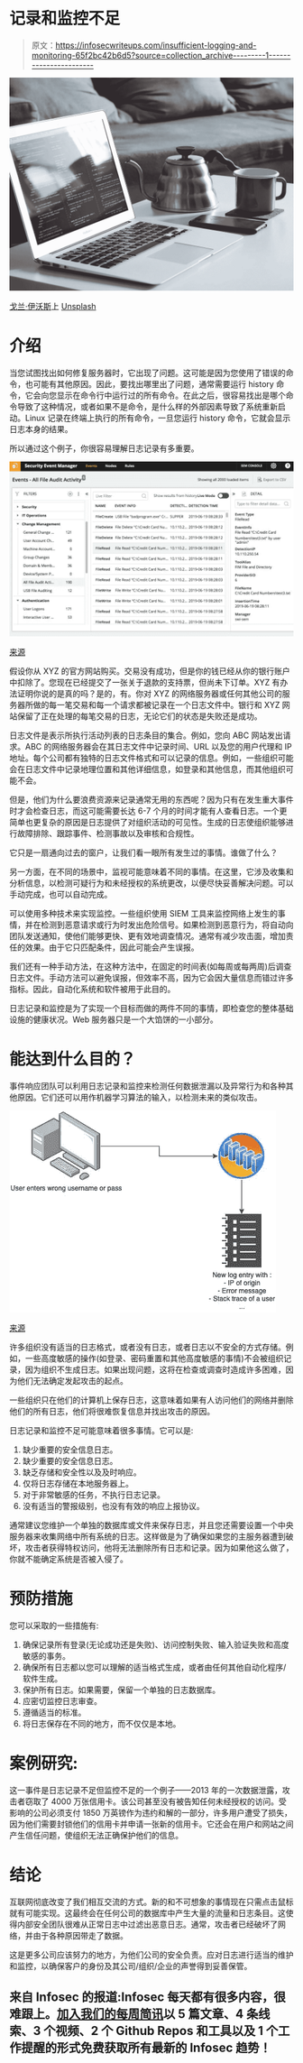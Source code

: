 # 记录和监控不足

> 原文：<https://infosecwriteups.com/insufficient-logging-and-monitoring-65f2bc42b6d5?source=collection_archive---------1----------------------->

![](img/55c2c56a74568bd2b034ef37411b8121.png)

[戈兰·伊沃斯](https://unsplash.com/@goran_ivos?utm_source=unsplash&utm_medium=referral&utm_content=creditCopyText)上 [Unsplash](https://unsplash.com/@goran_ivos?utm_source=unsplash&utm_medium=referral&utm_content=creditCopyText)

# 介绍

当您试图找出如何修复服务器时，它出现了问题。这可能是因为您使用了错误的命令，也可能有其他原因。因此，要找出哪里出了问题，通常需要运行 history 命令，它会向您显示在命令行中运行过的所有命令。在此之后，很容易找出是哪个命令导致了这种情况，或者如果不是命令，是什么样的外部因素导致了系统重新启动。Linux 记录在终端上执行的所有命令，一旦您运行 history 命令，它就会显示日志本身的结果。

所以通过这个例子，你很容易理解日志记录有多重要。

![](img/744876de5767af6b6b4f21f7f65bf9f2.png)

[来源](https://www.dnsstuff.com/wp-content/uploads/2019/09/Security-Event-Manager-SEM.jpg)

假设你从 XYZ 的官方网站购买。交易没有成功，但是你的钱已经从你的银行账户中扣除了。您现在已经提交了一张关于退款的支持票，但尚未下订单。XYZ 有办法证明你说的是真的吗？是的，有。你对 XYZ 的网络服务器或任何其他公司的服务器所做的每一笔交易和每一个请求都被记录在一个日志文件中。银行和 XYZ 网站保留了正在处理的每笔交易的日志，无论它们的状态是失败还是成功。

日志文件是表示所执行活动列表的日志条目的集合。例如，您向 ABC 网站发出请求。ABC 的网络服务器会在其日志文件中记录时间、URL 以及您的用户代理和 IP 地址。每个公司都有独特的日志文件格式和可以记录的信息。例如，一些组织可能会在日志文件中记录地理位置和其他详细信息，如登录和其他信息，而其他组织可能不会。

但是，他们为什么要浪费资源来记录通常无用的东西呢？因为只有在发生重大事件时才会检查日志，而这可能需要长达 6-7 个月的时间才能有人查看日志。一个更简单也更复杂的原因是日志提供了对组织活动的可见性。生成的日志使组织能够进行故障排除、跟踪事件、检测事故以及审核和合规性。

它只是一扇通向过去的窗户，让我们看一眼所有发生过的事情。谁做了什么？

另一方面，在不同的场景中，监视可能意味着不同的事情。在这里，它涉及收集和分析信息，以检测可疑行为和未经授权的系统更改，以便尽快妥善解决问题。可以手动完成，也可以自动完成。

可以使用多种技术来实现监控。一些组织使用 SIEM 工具来监控网络上发生的事情，并在检测到恶意请求或行为时发出危险信号。如果检测到恶意行为，将自动向团队发送通知，使他们能够更快、更有效地调查情况。通常有减少攻击面，增加责任的效果。由于它只匹配条件，因此可能会产生误报。

我们还有一种手动方法，在这种方法中，在固定的时间表(如每周或每两周)后调查日志文件。手动方法可以避免误报，但效率不高，因为它会因大量信息而错过许多指标。因此，自动化系统和软件被用于此目的。

日志记录和监控是为了实现一个目标而做的两件不同的事情，即检查您的整体基础设施的健康状况。Web 服务器只是一个大馅饼的一小部分。

# 能达到什么目的？

事件响应团队可以利用日志记录和监控来检测任何数据泄漏以及异常行为和各种其他原因。它们还可以用作机器学习算法的输入，以检测未来的类似攻击。

![](img/df3303cddd46178d448696568a453227.png)

[来源](https://assets.website-files.com/5ff66329429d880392f6cba2/61029edb14044252f3cd3960_Insufficient%20Logging%20%26%20Monitoring.jpg)

许多组织没有适当的日志格式，或者没有日志，或者日志以不安全的方式存储。例如，一些高度敏感的操作(如登录、密码重置和其他高度敏感的事情)不会被组织记录，因为组织不生成日志。如果出现问题，这将在检查或调查时造成许多困难，因为他们无法确定发起攻击的起点。

一些组织只在他们的计算机上保存日志，这意味着如果有人访问他们的网络并删除他们的所有日志，他们将很难恢复信息并找出攻击的原因。

日志记录和监控不足可能意味着很多事情。它可以是:

1.  缺少重要的安全信息日志。
2.  缺少重要的安全信息日志。
3.  缺乏存储和安全性以及及时响应。
4.  仅将日志存储在本地服务器上。
5.  对于非常敏感的任务，不执行日志记录。
6.  没有适当的警报级别，也没有有效的响应上报协议。

通常建议您维护一个单独的数据库或文件来保存日志，并且您还需要设置一个中央服务器来收集网络中所有系统的日志。这样做是为了确保如果您的主服务器遭到破坏，攻击者获得特权访问，他将无法删除所有日志和记录。因为如果他这么做了，你就不能确定系统是否被入侵了。

# 预防措施

您可以采取的一些措施有:

1.  确保记录所有登录(无论成功还是失败)、访问控制失败、输入验证失败和高度敏感的事务。
2.  确保所有日志都以您可以理解的适当格式生成，或者由任何其他自动化程序/软件生成。
3.  保护所有日志。如果需要，保留一个单独的日志数据库。
4.  应密切监控日志审查。
5.  遵循适当的标准。
6.  将日志保存在不同的地方，而不仅仅是本地。

# 案例研究:

这一事件是日志记录不足但监控不足的一个例子——2013 年的一次数据泄露，攻击者窃取了 4000 万张信用卡。该公司甚至没有被告知任何未经授权的访问。受影响的公司必须支付 1850 万英镑作为违约和解的一部分，许多用户遭受了损失，因为他们需要封锁他们的信用卡并申请一张新的信用卡。它还会在用户和网站之间产生信任问题，使组织无法正确保护他们的信息。

# 结论

互联网彻底改变了我们相互交流的方式。新的和不可想象的事情现在只需点击鼠标就有可能实现。这最终会在任何公司的数据库中产生大量的流量和日志条目。这使得内部安全团队很难从正常日志中过滤出恶意日志。通常，攻击者已经破坏了网络，并由于各种原因带走了数据。

这是更多公司应该努力的地方，为他们公司的安全负责。应对日志进行适当的维护和监控，以确保客户的身份及其公司/组织/企业的声誉得到妥善保管。

## 来自 Infosec 的报道:Infosec 每天都有很多内容，很难跟上。[加入我们的每周简讯](https://weekly.infosecwriteups.com/)以 5 篇文章、4 条线索、3 个视频、2 个 Github Repos 和工具以及 1 个工作提醒的形式免费获取所有最新的 Infosec 趋势！